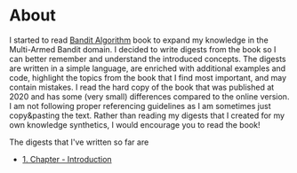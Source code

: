 # About
I started to read [Bandit Algorithm](https://tor-lattimore.com/downloads/book/book.pdf) book to expand my knowledge in the Multi-Armed Bandit domain. I decided to write digests from the book so I can better remember and understand the introduced concepts. The digests are written in a simple language, are enriched with additional examples and code, highlight the topics from the book that I find most important, and may contain mistakes. I read the hard copy of the book that was published at 2020 and has some (very small) differences compared to the online version. I am not following proper referencing guidelines as I am sometimes just copy&pasting the text. Rather than reading my digests that I created for my own knowledge synthetics, I would encourage you to read the book! 



The digests that I've written so far are
* [1. Chapter - Introduction](intro.md)